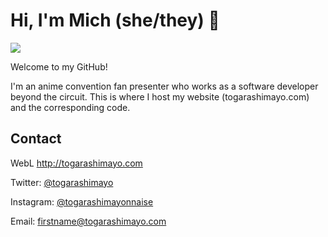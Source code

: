 # Hi, I'm Mich (she/they) 👋

![](https://c.tenor.com/UY8XkRHVpMEAAAAC/gawr-gura.gif)

Welcome to my GitHub! 

I'm an anime convention fan presenter who works as a software developer beyond the circuit. This is where I host my website (togarashimayo.com) and the corresponding code. 

## Contact

WebL http://togarashimayo.com

Twitter: [@togarashimayo](http://twitter.com/togarashimayo)

Instagram: [@togarashimayonnaise](http://instagram.com/togarashimayonnaise)

Email: firstname@togarashimayo.com
